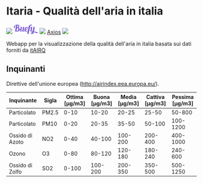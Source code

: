 # Itaria - Qualità dell'aria in italia
[<img src="https://vuejs.org/images/logo.png?_sw-precache=cf23526f451784ff137f161b8fe18d5a" width="32">](https://vuejs.org/)
[<img src="https://raw.githubusercontent.com/buefy/buefy/dev/static/img/buefy-logo.png" width="64">](https://buefy.org/)
[<img src="https://vcalendar.io/hero.png" width="32">](https://v-calendar.io/)
[Axios](https://github.com/axios/axios)
[<img src="https://camo.githubusercontent.com/a42604d171b0b0ea871b7826dbc927d4cfdfaefb/68747470733a2f2f64336a732e6f72672f6c6f676f2e7376673f73616e6974697a653d74727565" width="32">](https://d3js.org//)



Webapp per la visualizzazione della qualità dell'aria in italia basata sui dati forniti da [itAIRQ](https://github.com/n28div/itAIRQ)


## Inquinanti
Direttive dell'unione europea (http://airindex.eea.europa.eu/).

|Inquinante|Sigla|Ottima [µg/m3]|Buona [µg/m3]|Media [µg/m3]|Cattiva [µg/m3]|Pessima [µg/m3]
|---|---|---|---|---|---|---|
Particolato|PM2.5|0-10|10-20|20-25|25-50|50-800
Particolato|PM10|0-20|20-35|35-50|50-100|100-1200
Ossido di Azoto|NO2|0-40|40-100|100-200|200-400|400-1000|
Ozono|O3|0-80|80-120|120-180|180-240|240-600|
Ossido di Zolfo|SO2|0-100|100-200|200-350|350-500|500-1250|
